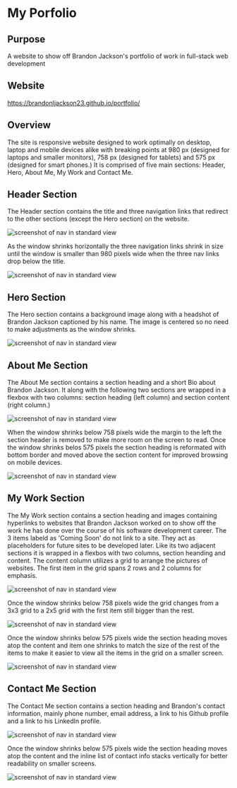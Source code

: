 # My Porfolio

## Purpose
A website to show off Brandon Jackson's portfolio of work in full-stack web development

## Website
https://brandonljackson23.github.io/portfolio/

## Overview
The site is responsive website designed to work optimally on desktop, laptop and mobile devices alike with breaking points at 980 px (designed for laptops and smaller monitors), 758 px (designed for tablets) and 575 px (designed for smart phones.) It is comprised of five main sections: Header, Hero, About Me, My Work and Contact Me.

## Header Section
The Header section contains the title and three navigation links that redirect to the other sections (except the Hero section) on the website.

![screenshot of nav in standard view](images/nav-inline.PNG)

As the window shrinks horizontally the three navigation links shrink in size until the window is smaller than 980 pixels wide when the three nav links drop below the title.

![screenshot of nav in standard view](images/nav-stacked.PNG)

## Hero Section
The Hero section contains a background image along with a headshot of Brandon Jackson captioned by his name.  The image is centered so no need to make adjustments as the window shrinks.

![screenshot of nav in standard view](images/hero-headshot.PNG)

## About Me Section
The About Me section contains a section heading and a short Bio about Brandon Jackson.  It along with the following two sections are wrapped in a flexbox with two columns: section heading (left column) and section content (right column.)

![screenshot of nav in standard view](images/about-me-standard.PNG)

When the window shrinks below 758 pixels wide the margin to the left the section header is removed to make more room on the screen to read.  Once the window shrinks belos 575 pixels the section heading is reformated with bottom border and moved above the section content for improved browsing on mobile devices.

![screenshot of nav in standard view](images/about-me-mobile.PNG)

## My Work Section
The My Work section contains a section heading and images containing hyperlinks to websites that Brandon Jackson worked on to show off the work he has done over the course of his software development career. The 3 items labeld as 'Coming Soon' do not link to a site.  They act as placeholders for future sites to be developed later. Like its two adjacent sections it is wrapped in a flexbos with two columns, section heanding and content.  The content column utilizes a grid to arrange the pictures of websites.  The first item in the grid spans 2 rows and 2 columns for emphasis.

![screenshot of nav in standard view](images/my-work-standard.PNG)

Once the window shrinks below 758 pixels wide the grid changes from a 3x3 grid to a 2x5 grid  with the first item still bigger than the rest.

![screenshot of nav in standard view](images/my-work-stacked.PNG)

Once the window shrinks below 575 pixels wide the section heading moves atop the content and item one shrinks to match the size of the rest of the items to make it easier to view all the items in the grid on a smaller screen.

![screenshot of nav in standard view](images/my-work-single-stack.PNG)


## Contact Me Section
The Contact Me section contains a section heading and Brandon's contact information, mainly phone number, email address, a link to his Github profile and a link to his LinkedIn profile.

![screenshot of nav in standard view](images/contact-me-standard.PNG)

Once the window shrinks below 575 pixels wide the section heading moves atop the content and the inline list of contact info stacks vertically for better readability on smaller screens.

![screenshot of nav in standard view](images/contact-me-stacked.PNG)